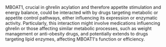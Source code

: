 MBOAT1, crucial in ghrelin acylation and therefore appetite stimulation and energy balance, could be interacted with by drugs targeting metabolic or appetite control pathways, either influencing its expression or enzymatic activity. Particularly, this interaction might involve medications influencing ghrelin or those affecting similar metabolic processes, such as weight management or anti-obesity drugs, and potentially extends to drugs targeting lipid enzymes, affecting MBOAT1's function or efficiency.